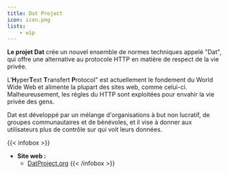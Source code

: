```yaml
---
title: Dat Project
icon: icon.png
lists:
    - wip
---
```


**Le projet Dat** crée un nouvel ensemble de normes techniques appelé "Dat", qui offre une alternative au protocole HTTP en matière de respect de la vie privée.

L'**H**yper**T**ext **T**ransfert **P**rotocol" est actuellement le fondement du World Wide Web et alimente la plupart des sites web, comme celui-ci. Malheureusement, les règles du HTTP sont exploitées pour envahir la vie privée des gens.

Dat est développé par un mélange d'organisations à but non lucratif, de groupes communautaires et de bénévoles, et il vise à donner aux utilisateurs plus de contrôle sur qui voit leurs données.

{{< infobox >}}
- **Site web :**
    - [DatProject.org](https://datproject.org/)
{{< /infobox >}}
